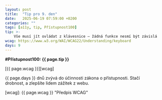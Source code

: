 ```yaml
---
layout: post
title:  "Tip pro 9. den"
date:   2025-06-19 07:59:00 +0200
categories: ""
tags: [a11y, tip, Přístupnost100]
tip: >- 
    Vše musí jít ovládat z klávesnice – žádná funkce nesmí být závislá jen na myši. Ověřte, že vše lze projít a spustit jen pomocí kláves jako Tab, Enter či mezerník.
wcag: https://www.w3.org/WAI/WCAG22/Understanding/keyboard
days: 9
---
```

**#Přístupnost100: {{ page.tip }}**

[{{ page.wcag }}][wcag]

{{ page.days }} dnů zvývá do účinnosti zákona o přístupnosti. Stačí drobnost, a zlepšíte lidem zážitek z webu.

[wcag]: {{ page.wcag }} "Předpis WCAG"
